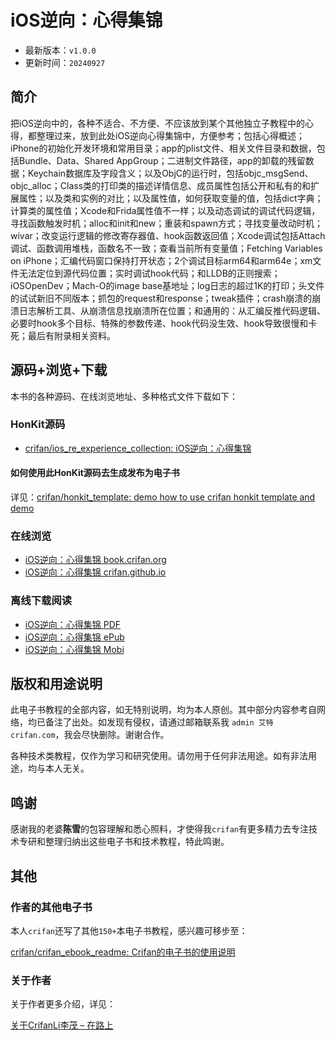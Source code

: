 # iOS逆向：心得集锦

* 最新版本：`v1.0.0`
* 更新时间：`20240927`

## 简介

把iOS逆向中的，各种不适合、不方便、不应该放到某个其他独立子教程中的心得，都整理过来，放到此处iOS逆向心得集锦中，方便参考；包括心得概述；iPhone的初始化开发环境和常用目录；app的plist文件、相关文件目录和数据，包括Bundle、Data、Shared AppGroup；二进制文件路径，app的卸载的残留数据；Keychain数据库及字段含义；以及ObjC的运行时，包括objc_msgSend、objc_alloc；Class类的打印类的描述详情信息、成员属性包括公开和私有的和扩展属性；以及类和实例的对比；以及属性值，如何获取变量的值，包括dict字典；计算类的属性值；Xcode和Frida属性值不一样；以及动态调试的调试代码逻辑，寻找函数触发时机；alloc和init和new；重装和spawn方式；寻找变量改动时机；wivar；改变运行逻辑的修改寄存器值、hook函数返回值；Xcode调试包括Attach调试、函数调用堆栈，函数名不一致；查看当前所有变量值；Fetching Variables on iPhone；汇编代码窗口保持打开状态；2个调试目标arm64和arm64e；xm文件无法定位到源代码位置；实时调试hook代码；和LLDB的正则搜索；iOSOpenDev；Mach-O的image base基地址；log日志的超过1K的打印；头文件的试试新旧不同版本；抓包的request和response；tweak插件；crash崩溃的崩溃日志解析工具、从崩溃信息找崩溃所在位置；和通用的：从汇编反推代码逻辑、必要时hook多个目标、特殊的参数传递、hook代码没生效、hook导致很慢和卡死；最后有附录相关资料。

## 源码+浏览+下载

本书的各种源码、在线浏览地址、多种格式文件下载如下：

### HonKit源码

* [crifan/ios_re_experience_collection: iOS逆向：心得集锦](https://github.com/crifan/ios_re_experience_collection)

#### 如何使用此HonKit源码去生成发布为电子书

详见：[crifan/honkit_template: demo how to use crifan honkit template and demo](https://github.com/crifan/honkit_template)

### 在线浏览

* [iOS逆向：心得集锦 book.crifan.org](https://book.crifan.org/books/ios_re_experience_collection/website/)
* [iOS逆向：心得集锦 crifan.github.io](https://crifan.github.io/ios_re_experience_collection/website/)

### 离线下载阅读

* [iOS逆向：心得集锦 PDF](https://book.crifan.org/books/ios_re_experience_collection/pdf/ios_re_experience_collection.pdf)
* [iOS逆向：心得集锦 ePub](https://book.crifan.org/books/ios_re_experience_collection/epub/ios_re_experience_collection.epub)
* [iOS逆向：心得集锦 Mobi](https://book.crifan.org/books/ios_re_experience_collection/mobi/ios_re_experience_collection.mobi)

## 版权和用途说明

此电子书教程的全部内容，如无特别说明，均为本人原创。其中部分内容参考自网络，均已备注了出处。如发现有侵权，请通过邮箱联系我 `admin 艾特 crifan.com`，我会尽快删除。谢谢合作。

各种技术类教程，仅作为学习和研究使用。请勿用于任何非法用途。如有非法用途，均与本人无关。

## 鸣谢

感谢我的老婆**陈雪**的包容理解和悉心照料，才使得我`crifan`有更多精力去专注技术专研和整理归纳出这些电子书和技术教程，特此鸣谢。

## 其他

### 作者的其他电子书

本人`crifan`还写了其他`150+`本电子书教程，感兴趣可移步至：

[crifan/crifan_ebook_readme: Crifan的电子书的使用说明](https://github.com/crifan/crifan_ebook_readme)

### 关于作者

关于作者更多介绍，详见：

[关于CrifanLi李茂 – 在路上](https://www.crifan.org/about/)
